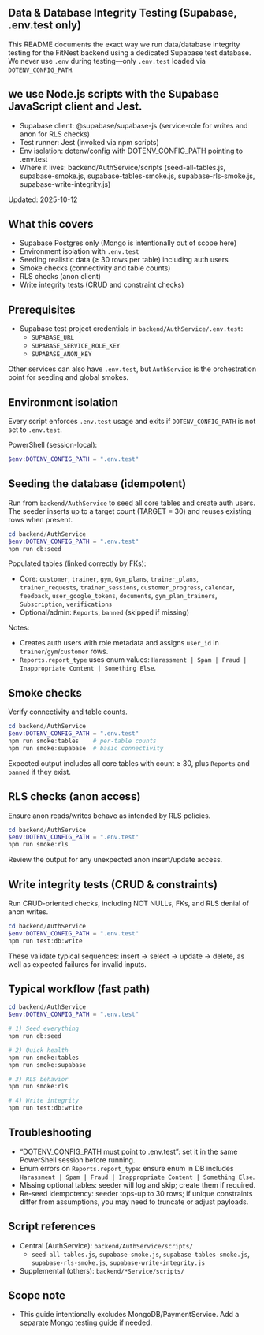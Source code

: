 ## Data & Database Integrity Testing (Supabase, .env.test only)

This README documents the exact way we run data/database integrity testing for the FitNest backend using a dedicated Supabase test database. We never use `.env` during testing—only `.env.test` loaded via `DOTENV_CONFIG_PATH`.


## we use Node.js scripts with the Supabase JavaScript client and Jest.

- Supabase client: @supabase/supabase-js (service-role for writes and anon for RLS checks)
- Test runner: Jest (invoked via npm scripts)
- Env isolation: dotenv/config with DOTENV_CONFIG_PATH pointing to .env.test
- Where it lives: backend/AuthService/scripts (seed-all-tables.js, supabase-smoke.js, supabase-tables-smoke.js, supabase-rls-smoke.js,  supabase-write-integrity.js)


Updated: 2025-10-12

## What this covers

- Supabase Postgres only (Mongo is intentionally out of scope here)
- Environment isolation with `.env.test`
- Seeding realistic data (≥ 30 rows per table) including auth users
- Smoke checks (connectivity and table counts)
- RLS checks (anon client)
- Write integrity tests (CRUD and constraint checks)

## Prerequisites

- Supabase test project credentials in `backend/AuthService/.env.test`:
  - `SUPABASE_URL`
  - `SUPABASE_SERVICE_ROLE_KEY`
  - `SUPABASE_ANON_KEY`

Other services can also have `.env.test`, but `AuthService` is the orchestration point for seeding and global smokes.

## Environment isolation

Every script enforces `.env.test` usage and exits if `DOTENV_CONFIG_PATH` is not set to `.env.test`.

PowerShell (session-local):

```powershell
$env:DOTENV_CONFIG_PATH = ".env.test"
```

## Seeding the database (idempotent)

Run from `backend/AuthService` to seed all core tables and create auth users. The seeder inserts up to a target count (TARGET = 30) and reuses existing rows when present.

```powershell
cd backend/AuthService
$env:DOTENV_CONFIG_PATH = ".env.test"
npm run db:seed
```

Populated tables (linked correctly by FKs):

- Core: `customer`, `trainer`, `gym`, `Gym_plans`, `trainer_plans`, `trainer_requests`, `trainer_sessions`, `customer_progress`, `calendar`, `feedback`, `user_google_tokens`, `documents`, `gym_plan_trainers`, `Subscription`, `verifications`
- Optional/admin: `Reports`, `banned` (skipped if missing)

Notes:

- Creates auth users with role metadata and assigns `user_id` in `trainer`/`gym`/`customer` rows.
- `Reports.report_type` uses enum values: `Harassment | Spam | Fraud | Inappropriate Content | Something Else`.

## Smoke checks

Verify connectivity and table counts.

```powershell
cd backend/AuthService
$env:DOTENV_CONFIG_PATH = ".env.test"
npm run smoke:tables    # per-table counts
npm run smoke:supabase  # basic connectivity
```

Expected output includes all core tables with count ≥ 30, plus `Reports` and `banned` if they exist.

## RLS checks (anon access)

Ensure anon reads/writes behave as intended by RLS policies.

```powershell
cd backend/AuthService
$env:DOTENV_CONFIG_PATH = ".env.test"
npm run smoke:rls
```

Review the output for any unexpected anon insert/update access.

## Write integrity tests (CRUD & constraints)

Run CRUD-oriented checks, including NOT NULLs, FKs, and RLS denial of anon writes.

```powershell
cd backend/AuthService
$env:DOTENV_CONFIG_PATH = ".env.test"
npm run test:db:write
```

These validate typical sequences: insert → select → update → delete, as well as expected failures for invalid inputs.

## Typical workflow (fast path)

```powershell
cd backend/AuthService
$env:DOTENV_CONFIG_PATH = ".env.test"

# 1) Seed everything
npm run db:seed

# 2) Quick health
npm run smoke:tables
npm run smoke:supabase

# 3) RLS behavior
npm run smoke:rls

# 4) Write integrity
npm run test:db:write
```

## Troubleshooting

- “DOTENV_CONFIG_PATH must point to .env.test”: set it in the same PowerShell session before running.
- Enum errors on `Reports.report_type`: ensure enum in DB includes `Harassment | Spam | Fraud | Inappropriate Content | Something Else`.
- Missing optional tables: seeder will log and skip; create them if required.
- Re-seed idempotency: seeder tops-up to 30 rows; if unique constraints differ from assumptions, you may need to truncate or adjust payloads.

## Script references

- Central (AuthService): `backend/AuthService/scripts/`
  - `seed-all-tables.js`, `supabase-smoke.js`, `supabase-tables-smoke.js`, `supabase-rls-smoke.js`, `supabase-write-integrity.js`
- Supplemental (others): `backend/*Service/scripts/`

## Scope note

- This guide intentionally excludes MongoDB/PaymentService. Add a separate Mongo testing guide if needed.
